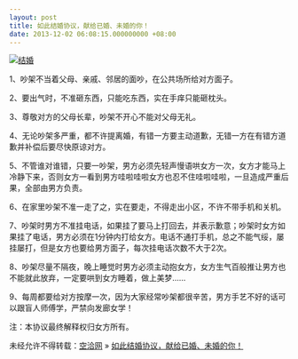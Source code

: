 ```yaml
---
layout: post
title: 如此结婚协议，献给已婚、未婚的你！
date: 2013-12-02 06:08:15.000000000 +08:00
---
```


[![结婚](http://kongqia.com/wp-content/uploads/2013/12/6940236_102057450168_2-297x300.jpg)](http://kongqia.com/wp-content/uploads/2013/12/6940236_102057450168_2.jpg)

1、吵架不当着父母、亲戚、邻居的面吵，在公共场所给对方面子。

2、要出气时，不准砸东西，只能吃东西，实在手痒只能砸枕头。

3、尊敬对方的父母长辈，吵架不开心不能对父母无礼。

4、无论吵架多严重，都不许提离婚，有错一方要主动道歉，无错一方在有错方道歉并补偿后要尽快原谅对方。

5、不管谁对谁错，只要一吵架，男方必须先轻声慢语哄女方一次，女方才能马上冷静下来，否则女方一看到男方哇啦哇啦女方也忍不住哇啦哇啦，一旦造成严重后果，全部由男方负责。

6、在家里吵架不准一走了之，实在要走，不得走出小区，不许不带手机和关机。

7、吵架时男方不准挂电话，如果挂了要马上打回去，并表示歉意；吵架时女方如果挂了电话，男方必须在1分钟内打给女方。电话不通打手机，总之不能气绥，屡挂屡打，但是女方也要给男方面子，每次挂电话次数不大于2次。

8、吵架尽量不隔夜，晚上睡觉时男方必须主动抱女方，女方生气百般推让男方也不能就此放弃，一定要哄到女方睡着，做上美梦……

9、每周都要给对方按摩一次，因为大家经常吵架都很辛苦，男方手艺不好的话可以跟盲人师傅学，严禁向发廊女学！

注：本协议最终解释权归女方所有。

未经允许不得转载：[空洽网](http://kongqia.com) » [如此结婚协议，献给已婚、未婚的你！](http://kongqia.com/18139.html)


